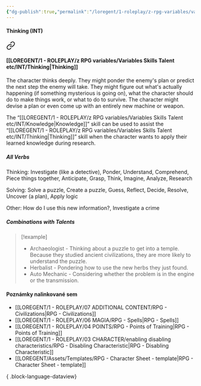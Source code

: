 ```yaml
---
{"dg-publish":true,"permalink":"/loregent/1-roleplay/z-rpg-variables/variables-skills-talent-etc/int/thinking/","noteIcon":""}
---
```



#### Thinking  (INT)

<div class="transclusion internal-embed is-loaded"><a class="markdown-embed-link" href="/loregent/1-roleplay/03-character/attributes-skills-talent/rpg-skills-int/#thinking" aria-label="Open link"><svg xmlns="http://www.w3.org/2000/svg" width="24" height="24" viewBox="0 0 24 24" fill="none" stroke="currentColor" stroke-width="2" stroke-linecap="round" stroke-linejoin="round" class="svg-icon lucide-link"><path d="M10 13a5 5 0 0 0 7.54.54l3-3a5 5 0 0 0-7.07-7.07l-1.72 1.71"></path><path d="M14 11a5 5 0 0 0-7.54-.54l-3 3a5 5 0 0 0 7.07 7.07l1.71-1.71"></path></svg></a><div class="markdown-embed">



#### [[LOREGENT/1 - ROLEPLAY/z RPG variables/Variables Skills Talent etc/INT/Thinking\|Thinking]]

The character thinks deeply. They might ponder the enemy's plan or predict the next step the enemy will take. They might figure out what's actually happening (if something mysterious is going on), what the character should do to make things work, or what to do to survive. The character might devise a plan or even come up with an entirely new machine or weapon.

The “[[LOREGENT/1 - ROLEPLAY/z RPG variables/Variables Skills Talent etc/INT/Knowledge\|Knowledge]]” skill can be used to assist the “[[LOREGENT/1 - ROLEPLAY/z RPG variables/Variables Skills Talent etc/INT/Thinking\|Thinking]]” skill when the character wants to apply their learned knowledge during research.

##### All Verbs

Thinking: 
Investigate (like a detective), Ponder, Understand, Comprehend, Piece things together, Anticipate, Grasp, Think, Imagine, Analyze, Research

Solving: 
Solve a puzzle, Create a puzzle, Guess, Reflect, Decide, Resolve, Uncover (a plan), Apply logic

Other: 
How do I use this new information?, Investigate a crime

##### Combinations with Talents

> [!example]
> * Archaeologist - Thinking about a puzzle to get into a temple. Because they studied ancient civilizations, they are more likely to understand the puzzle.
> * Herbalist - Pondering how to use the new herbs they just found.
> * Auto Mechanic - Considering whether the problem is in the engine or the transmission.


</div></div>

#### Poznámky nalinkované sem
- [[LOREGENT/1 - ROLEPLAY/07 ADDITIONAL CONTENT/RPG - Civilizations\|RPG - Civilizations]]
- [[LOREGENT/1 - ROLEPLAY/06 MAGIA/RPG - Spells\|RPG - Spells]]
- [[LOREGENT/1 - ROLEPLAY/04 POINTS/RPG - Points of Training\|RPG - Points of Training]]
- [[LOREGENT/1 - ROLEPLAY/03 CHARACTER/enabling disabling characteristics/RPG - Disabling Characteristic\|RPG - Disabling Characteristic]]
- [[LOREGENT/Assets/Templates/RPG - Character Sheet - template\|RPG - Character Sheet - template]]

{ .block-language-dataview}
